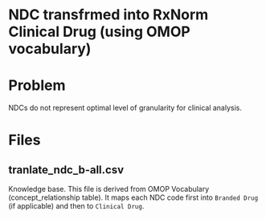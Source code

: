 # NDC transfrmed into RxNorm Clinical Drug (using OMOP vocabulary)

# Problem
NDCs do not represent optimal level of granularity for clinical analysis.

# Files

## tranlate_ndc_b-all.csv

Knowledge base. This file is derived from OMOP Vocabulary (concept_relationship table). It maps each NDC code first into `Branded Drug` (if applicable) and then to `Clinical Drug`.
